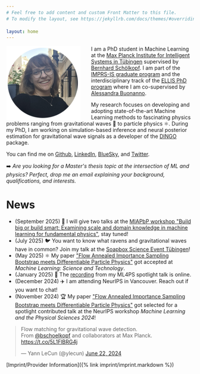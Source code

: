 ```yaml
---
# Feel free to add content and custom Front Matter to this file.
# To modify the layout, see https://jekyllrb.com/docs/themes/#overriding-theme-defaults

layout: home
---
```

<img src="assets/photo_website_new.jpeg" width="200" style="float: left; margin-right: 2em;">

I am a PhD student in Machine Learning at the [Max Planck Institute for Intelligent Systems in Tübingen](https://is.mpg.de) supervised by [Bernhard Schölkopf](https://is.mpg.de/~bs). I am part of the [IMPRS-IS graduate program](https://imprs.is.mpg.de/scholars) and the interdisciplinary track of the [ELLIS PhD program](https://ellis.eu/phd-postdoc) where I am co-supervised by [Alessandra Buonanno](https://www.aei.mpg.de/alessandra-buonanno).

My research focuses on developing and adopting state-of-the-art Machine Learning methods to fascinating physics problems ranging from gravitational waves 🌌 to particle physics ⚛️. During my PhD, I am working on simulation-based inference and neural posterior estimation for gravitational wave signals as a developer of the [DINGO](https://dingo-gw.readthedocs.io/en/latest/index.html) package.

You can find me on [Github](https://github.com/annalena-k), [LinkedIn](https://de.linkedin.com/in/annalena-kofler-0baa39190), [BlueSky](https://bsky.app/profile/annalenakofler.bsky.social), and [Twitter](https://twitter.com/AnnalenaKofler).

➡️ _Are you looking for a Master's thesis topic at the intersection of ML and physics? Perfect, drop me an email explaining your background, qualifications, and interests._


# News
* (September 2025) 🌊 I will give two talks at the [MIAPbP workshop "Build big or build smart: Examining scale and domain knowledge in machine learning for fundamental physics"](https://www.munich-iapbp.de/activities/activities-2025/machine-learning/schedule), stay tuned!
* (July 2025) 🐦 You want to know what ravens and gravitational waves have in common? Join my talk at the [Soapbox Science Event Tübingen](https://uni-tuebingen.de/universitaet/equity/aktuelles-gender/newsfullview-aktuelles/article/soapbox-science-tuebingen/)!
* (May 2025) ⚛ My paper ["Flow Annealed Importance Sampling Bootstrap meets Differentiable Particle Physics"](https://iopscience.iop.org/article/10.1088/2632-2153/addbc1) got accepted at _Machine Learning: Science and Technology_.
* (January 2025) 🎥 The [recording](https://neurips.cc/virtual/2024/105793) from my ML4PS spotlight talk is online.
* (December 2024) ✈️  I am attending NeurIPS in Vancouver. Reach out if you want to chat!
* (November 2024) 🏆 My paper ["Flow Annealed Importance Sampling Bootstrap meets Differentiable Particle Physics"](https://arxiv.org/abs/2411.16234) got selected for a spotlight contributed talk at the NeurIPS workshop _Machine Learning and the Physical Sciences 2024_!

<blockquote class="twitter-tweet"><p lang="en" dir="ltr">Flow matching for gravitational wave detection.<br>From <a href="https://twitter.com/bschoelkopf?ref_src=twsrc%5Etfw">@bschoelkopf</a> and collaborators at Max Planck. <a href="https://t.co/5L1FlBRG4j">https://t.co/5L1FlBRG4j</a></p>&mdash; Yann LeCun (@ylecun) <a href="https://twitter.com/ylecun/status/1804644695391224065?ref_src=twsrc%5Etfw">June 22, 2024</a></blockquote> <script async src="https://platform.twitter.com/widgets.js" charset="utf-8"></script>


[Imprint/Provider Information]({% link imprint/imprint.markdown %})

